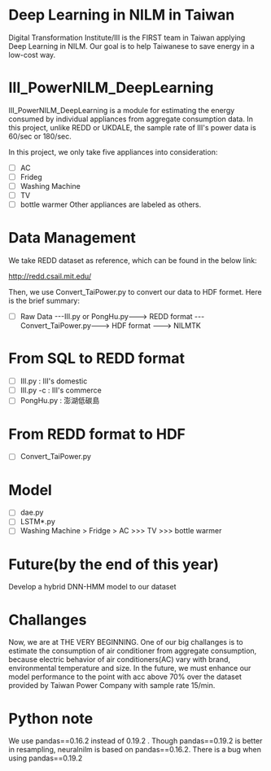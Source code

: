 # Deep Learning in NILM in Taiwan
Digital Transformation Institute/III is the FIRST team in Taiwan applying Deep Learning in NILM. Our goal is to help Taiwanese to save energy in a low-cost way.

# III_PowerNILM_DeepLearning
III_PowerNILM_DeepLearning is a module for estimating the energy consumed by individual appliances from aggregate consumption data. In this project, unlike REDD or UKDALE, the sample rate of III's power data is 60/sec or 180/sec.

In this project, we only take five appliances into consideration:
- [ ] AC
- [ ] Frideg
- [ ] Washing Machine
- [ ] TV
- [ ] bottle warmer 
Other appliances are labeled as others.

# Data Management  
We take REDD dataset as reference, which can be found in the below link:

http://redd.csail.mit.edu/

Then, we use Convert_TaiPower.py to convert our data to HDF formet. Here is the brief summary:
- [ ] Raw Data ---III.py or PongHu.py---> REDD format ---Convert_TaiPower.py---> HDF format ---> NILMTK

# From SQL to REDD format
- [ ] III.py :  III's domestic
- [ ] III.py -c :  III's commerce
- [ ] PongHu.py : 澎湖低碳島

# From REDD format to HDF
- [ ] Convert_TaiPower.py

# Model
- [ ] dae.py 
- [ ] LSTM*.py 
- [ ] Washing Machine > Fridge > AC >>> TV >>> bottle warmer

# Future(by the end of this year)
Develop a hybrid DNN-HMM model to our dataset

# Challanges
Now, we are at THE VERY BEGINNING. One of our big challanges is to estimate the consumption of air conditioner from aggregate consumption, because electric behavior of air conditioners(AC) vary with brand, environmental temperature and size. In the future, we must enhance our model performance to the point with acc above 70% over the dataset provided by Taiwan Power Company with sample rate 15/min.

# Python note
We use pandas==0.16.2 instead of 0.19.2 . Though pandas==0.19.2 is better in resampling, neuralnilm is based on pandas==0.16.2. There is a bug when using pandas==0.19.2
